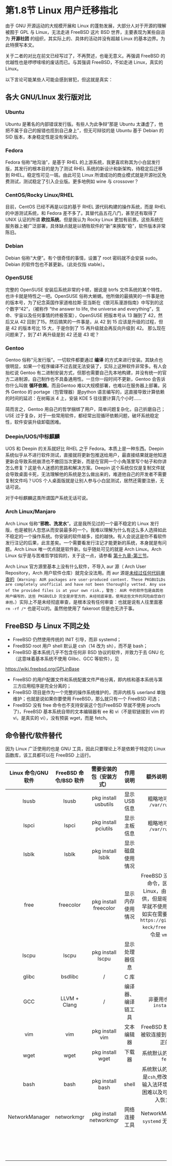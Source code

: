 # 第1.8节 Linux 用户迁移指北

由于 GNU 开源运动的大规模开展和 Linux 的蓬勃发展，大部分人对于开源的理解被囿于 GPL 与 Linux，无法走进 FreeBSD 这片 BSD 世界，主要表现为某些自诩为 **开源社团** 的组织，其实际上的、具体的活动并没有超越 Linux 的基本边界。为此特撰写本文。

关于二者的对比在前文已经写过了，不再赘述，也毫无意义。再强调 FreeBSD 的优越性也是啰啰嗦嗦的废话而已。与其强调 FreeBSD，不如走进 Linux，真实的 Linux。

以下言论可能某些人可能会感到冒犯，但这就是真实：

## 各大 GNU/LInux 发行版对比

### Ubuntu

Ubuntu 是著名的内部错误发行版。有些人为此争辩“那是 Ubuntu 太谦虚了，他把不属于自己的报错也揽到自己身上”，但无可辩驳的是 Ubuntu 基于 Debian 的 SID 版本，本身稳定性是没有保证的。

### Fedora

Fedora 俗称“地沟油”，是基于 RHEL 的上游系统，我更喜欢称其为小白鼠发行版，其发行的根本目的是为了测试 RHEL 系统的新设计和新架构，待稳定后迁移到 RHEL。稳定性可见一斑。由此可见 Linux 所谓成功的商业模式就是开源社区免费测试，测试稳定了引入企业版。更多地例如 wine 与 crossover？

### CentOS/Rocky Linux/RHEL

目前，CentOS 已经不再是以往的基于 RHEL 源代码构建的操作系统，而是 RHEL 的中游测试系统，和 Fedora 差不多了。其替代品五花八门，甚至还有取得了 UNIX 认证的所谓 **欧拉系统**。但是我认为 Rocky Linux 更加有前景。这些系统在服务器上被广泛部署，具体缺点就是以牺牲软件的“新”来换取“稳”，软件版本非常陈旧。

### Debian

Debian 俗称“大便”。有个很奇怪的事情，设置了 root 密码就不会安装 sudo。Debian 的软件包也不甚更新。（此处仅指 stable）。

### OpenSUSE

完整的 OpenSUSE 安装后系统非常的卡顿，据说是 btrfs 文件系统的某个特性，也许卡就是特性之一吧。OpenSUSE 俗称大蜥蜴。他所做的最搞笑的一件事是他的版本号，为了纪念英国作家道格拉斯·亚当斯在《银河系漫游指南》中写到的这个数字“42”，（被称作 “the answer to life, the universe and everything”，生命、宇宙以及任何事情的终极答案），OpenSUSE 把版本号从 13 蹦到了 42，然后又从 42 回到了15。然后搞笑的一件事是，从 42 到 15 应该是升级的过程，但是 42 的版本号比 15 大，于是你到了 15 再升级就会再反向升级到 42。 那么现在问题来了，到了41 再升级是到 42 还是 43 呢？

### Gentoo

Gentoo 俗称“元发行版”。一切软件都要通过 **编译** 的方式来进行安装。其缺点也很明显，如果一个程序编译不过去就无法安装了，实际上这种软件非常多。有人会抬杠说 Gentoo 有二进制安装方式，但那也需要自己先本地构建，并没有统一的官方二进制源，自己制作也不具备通用性。一旦你一段时间不更新，Gentoo 会告诉你什么叫做 **循环依赖**。而且Gentoo 难以大规模部署，也难以在服务器上部署。另外 Gentoo 的 portage（包管理器）是python 语言编写的，这直接导致计算依赖的时间的延迟：在树莓派 4 上，安装 KDE 5 往往要计算几个小时……

简而言之，Gentoo 用自己的哲学捆绑了用户，简单问题复杂化，自己折磨自己；USE 过于复杂，对于一些常用软件，都经常出现循环依赖问题，破坏系统稳定性，软件安装升级卸载困难。

### Deepin/UOS/中标麒麟

UOS 和 Deepin 的关系就好比 RHEL 之于 Fedora。本质上是一种东西。Deepin 系统似乎从不进行软件测试，直接就将更新包推送给用户，最直接结果就是他知道更新会导致系统崩溃也不撤回当次更新，而是在官网一个小角落里写个帖子和你讲怎么修复？这是令人迷惑的思路和解决方案。Deepin 这个系统仅仅是复制文件就会导致桌面卡死，无法理解他的系统是怎么做出来的，难道他自己的开发者不需要复制文件吗？UOS 个人桌面版就是让别人参与小白鼠测试，居然还需要注册，无话可说。

对于中标麒麟这类所谓国产系统无话可说。

### Arch Linux/Manjaro

Arch Linux 俗称“**邪教、洗发水**”。这是我所见过的一个最不稳定的 Linux 发行版，也是被别人忽悠从而安装最多的一个。我难以理解为什么有这么多人选择如此不稳定的一个操作系统。你安装的软件越多，挂的越快。有人会说这是你不看软件发行注记的后果，此言差矣。一个需要看发行注记才能更新的系统，本身就是有问题。Arch Linux 唯一优点就是软件新。似乎随处可见的就是 Arch Linux。Arch Linux 似乎是与苦难哲学挂钩的，关于这一点，请参看 [第十九章-第三节](../di-19-zhang-wen-xue-gu-shi/di-19.3-jie-linux-yu-ku-nan-zhe-xue.md)。

Arch Linux 官方源里基本上没有什么软件，不导入 aur 源（ Arch User Repository，Arch 用户软件仓库）就完全没法用。而 aur 源是[未经过任何代码审查的](https://wiki.archlinux.org/title/Arch_User_Repository)（`Warning: AUR packages are user-produced content. These PKGBUILDs are completely unofficial and have not been thoroughly vetted. Any use of the provided files is at your own risk.`，`警告： AUR 中的软件包是由其他用户编写的，这些 PKGBUILD 完全是非官方的，未经彻底审查。使用这些文件的风险由您自行承担。`）实际上不是未经彻底审查，是根本没有任何审查：也就是说有人往里面塞 `rm -rf /*` 也是可以的。虽然他使用了 fakeroot 但是也无济于事。

## FreeBSD 与 Linux 不同之处

* FreeBSD 仍然使用传统的 INIT 引导，而非 systemd；
* FreeBSD root 用户 shell 默认是 csh（14 改为 sh），而不是 bash；
* FreeBSD 基本系统几乎不包含任何非 BSD 协议的软件，并致力于去 GNU 化（这意味着基本系统不使用 Glibc、GCC 等软件），见

https://wiki.freebsd.org/GPLinBase

* FreeBSD 的用户配置文件和系统配置文件严格分离，即内核和基本系统与第三方应用程序是完全分离的；
* FreeBSD 项目是作为一个完整的操作系统维护的，而非内核与 userland 单独维护；也就是说如果你要使用 FreeBSD，那么就只有一个 FreeBSD 可选；
* FreeBSD 没有 free 命令也不支持安装这个包(FreeBSD 早就不使用 procfs 了)，FreeBSD 基本系统自带的文本编辑器有 ee 和 vi（不是软链接到 vim 的 vi，是真实的 vi），没有预装 wget，而是 fetch。

## 命令替代/软件替代

因为 Linux 广泛使用的也是 GNU 工具，因此只要理论上不是依赖于特定的 Linux 函数库，该工具都可以在 FreeBSD 上运行。

| Linux 命令/GNU 软件 | FreeBSD 命令/BSD 软件 |      需要安装的包（安装方式）      |    作用说明   |                                                                   额外说明/苦难哲学                                                                  |
| :-------------: | :---------------: | :--------------------: | :-------: | :------------------------------------------------------------------------------------------------------------------------------------------: |
|      lsusb      |       lsusb       |  pkg install usbutils  | 显示 USB 信息 |                                                          粗略地可以用 `cat /var/run/dmesg`                                                         |
|      lspci      |       lspci       |  pkg install pciutils  |   显示主板信息  |                                                          粗略地可以用 `cat /var/run/dmesg`                                                         |
|      lsblk      |       lsblk       |    pkg install lsblk   |  显示磁盘使用情况 |                                                                       /                                                                      |
|       free      |     freecolor     |  pkg install freecolor |  显示内存使用情况 | FreeBSD 没有提供`free`命令，因为其依赖 Linux，由包`procps`提供，但是呢，FreeBSD 早就不使用`procfs`了。如实在需要`free`可以用 `https://github.com/j-keck/free` 其他可选命令是 `vmstat -m` |
|      lscpu      |       lscpu       |    pkg install lscpu   |  显示处理器信息  |                                                                       /                                                                      |
|      glibc      |      bsdlibc      |            /           |    C 库    |                                                                       /                                                                      |
|       GCC       |    LLVM + Clang   |            /           | 编译器、编译链工具 |                                                            非要用也可以`pkg install gcc`                                                           |
|       vim       |        vim        |     pkg install vim    |   文本编辑器   |                                                     FreeBSD 默认的`vi`并不被软连接到`vim`，而是真正的`vi`                                                    |
|       wget      |        wget       |    pkg install wget    |    下载器    |                                                               系统默认的下载工具是`fetch`                                                              |
|       bash      |        bash       |    pkg install bash    |   shell   |                                           系统默认的`root shell`是`csh`,修改会导致配置输入法环境变量时遇到困难以及可能会无法进入恢复模式                                           |
|  NetworkManager |     networkmgr    | pkg install networkmgr |   网络连接工具  |                                                      NetworkManager 依赖 `systemd` 无法直接移植                                                      |
|                 |                   |                        |           |                                                                                                                                              |
|                 |                   |                        |           |                                                                                                                                              |
|                 |                   |                        |           |                                                                                                                                              |
|                 |                   |                        |           |                                                                                                                                              |
|                 |                   |                        |           |                                                                                                                                              |
|                 |                   |                        |           |                                                                                                                                              |
|                 |                   |                        |           |                                                                                                                                              |
|                 |                   |                        |           |                                                                                                                                              |
|                 |                   |                        |           |                                                                                                                                              |
|                 |                   |                        |           |                                                                                                                                              |
|                 |                   |                        |           |                                                                                                                                              |
|                 |                   |                        |           |                                                                                                                                              |
|                 |                   |                        |           |                                                                                                                                              |
|                 |                   |                        |           |                                                                                                                                              |
|                 |                   |                        |           |                                                                                                                                              |
|                 |                   |                        |           |                                                                                                                                              |
